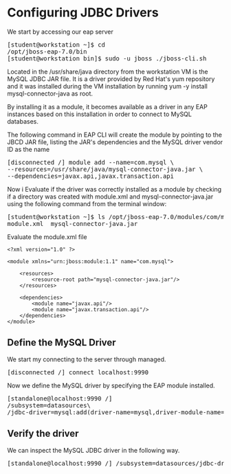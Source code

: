 # Configuring JDBC Drivers

We start by accessing our eap server
<pre>
[student@workstation ~]$ cd
/opt/jboss-eap-7.0/bin
[student@workstation bin]$ sudo -u jboss ./jboss-cli.sh
</pre>

Located in the /usr/share/java directory from the workstation VM is the MySQL JDBC JAR file. It is a driver provided by Red Hat's yum repository and it was installed during the VM installation by running yum -y install mysql-connector-java as root.

By installing it as a module, it becomes available as a driver in any EAP instances based on this installation in order to connect to MySQL databases. 

The following command in EAP CLI will create the module by pointing to the JBCD JAR file, listing the JAR's dependencies and the MySQL driver vendor ID as the name

<pre>
[disconnected /] module add --name=com.mysql \
--resources=/usr/share/java/mysql-connector-java.jar \
--dependencies=javax.api,javax.transaction.api
</pre>

Now i Evaluate if the driver was correctly installed as a module by checking if a directory was created with module.xml and mysql-connector-java.jar using the following command from the terminal window:

<pre>
[student@workstation ~]$ ls /opt/jboss-eap-7.0/modules/com/mysql/main
module.xml  mysql-connector-java.jar
</pre>

Evaluate the module.xml file

```
<?xml version="1.0" ?>

<module xmlns="urn:jboss:module:1.1" name="com.mysql">

    <resources>
        <resource-root path="mysql-connector-java.jar"/>
    </resources>

    <dependencies>
        <module name="javax.api"/>
        <module name="javax.transaction.api"/>
    </dependencies>
</module>
```

## Define the MySQL Driver
We start my connecting to the server through managed.
<pre>
[disconnected /] connect localhost:9990
</pre>

Now we define the MySQL driver by specifying the EAP module installed.
<pre>
[standalone@localhost:9990 /]
/subsystem=datasources\
/jdbc-driver=mysql:add(driver-name=mysql,driver-module-name=com.mysql)
</pre>


## Verify the driver
We can inspect the MySQL JDBC driver in the following way.

<pre>
[standalone@localhost:9990 /] /subsystem=datasources/jdbc-driver=mysql:read-resource
</pre>
